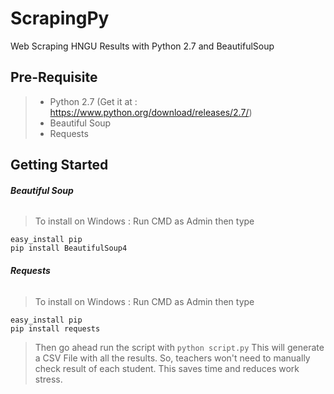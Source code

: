 # ScrapingPy
Web Scraping HNGU Results with Python 2.7 and BeautifulSoup

## Pre-Requisite
> - Python 2.7 (Get it at : https://www.python.org/download/releases/2.7/)
> - Beautiful Soup
> - Requests

## Getting Started
###### **Beautiful Soup**
> To install on Windows : 
> Run CMD as Admin then type
 ```
 easy_install pip
 pip install BeautifulSoup4
```
###### **Requests**
> To install on Windows : 
> Run CMD as Admin then type
 ```
 easy_install pip
 pip install requests
```
> Then go ahead run the script with ```python script.py```
> This will generate a CSV File with all the results. So, teachers won't need to manually check result of each student.
> This saves time and reduces work stress.
